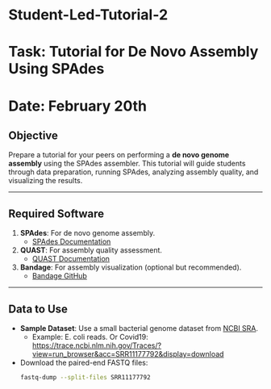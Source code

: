 # Student-Led-Tutorial-2
# Task: Tutorial for De Novo Assembly Using SPAdes
# Date: February 20th

## **Objective**
Prepare a tutorial for your peers on performing a **de novo genome assembly** using the SPAdes assembler. This tutorial will guide students through data preparation, running SPAdes, analyzing assembly quality, and visualizing the results.

---

## **Required Software**
1. **SPAdes**: For de novo genome assembly.
   - [SPAdes Documentation](https://cab.spbu.ru/software/spades/)
2. **QUAST**: For assembly quality assessment.
   - [QUAST Documentation](https://quast.sourceforge.net/quast)
3. **Bandage**: For assembly visualization (optional but recommended).
   - [Bandage GitHub](https://github.com/rrwick/Bandage)

---

## **Data to Use**
- **Sample Dataset**: Use a small bacterial genome dataset from [NCBI SRA](https://www.ncbi.nlm.nih.gov/sra).
  - Example: E. coli reads. Or Covid19: https://trace.ncbi.nlm.nih.gov/Traces/?view=run_browser&acc=SRR11177792&display=download
- Download the paired-end FASTQ files:
  ```bash
  fastq-dump --split-files SRR11177792
